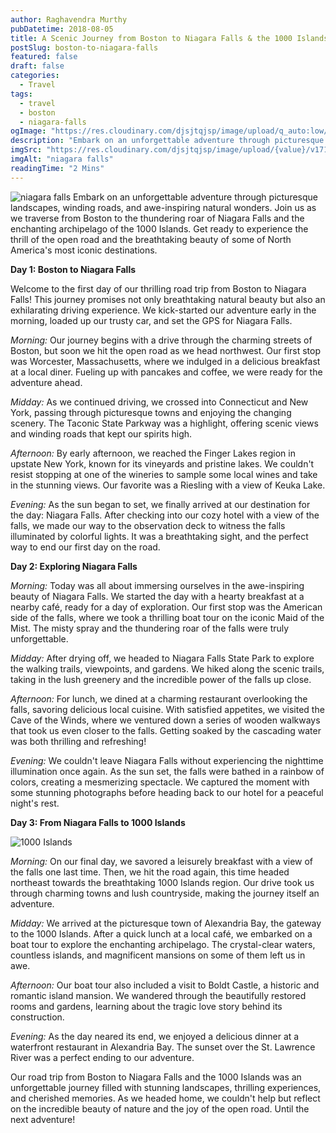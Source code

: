 ```yaml
---
author: Raghavendra Murthy
pubDatetime: 2018-08-05
title: A Scenic Journey from Boston to Niagara Falls & the 1000 Islands
postSlug: boston-to-niagara-falls
featured: false
draft: false
categories:
  - Travel
tags:
  - travel
  - boston
  - niagara-falls
ogImage: "https://res.cloudinary.com/djsjtqjsp/image/upload/q_auto:low/v1710364614/raghavendra-murthy-blog/travel/USA/20180804_192509_spyi6e.jpg"
description: "Embark on an unforgettable adventure through picturesque landscapes, winding roads, and awe-inspiring natural wonders. Join us as we traverse from the vibrant streets of Boston to the thundering roar of Niagara Falls and the enchanting archipelago of the 1000 Islands. Get ready to experience the thrill of the open road and the breathtaking beauty of some of North America's most iconic destinations."
imgSrc: "https://res.cloudinary.com/djsjtqjsp/image/upload/{value}/v1710364614/raghavendra-murthy-blog/travel/USA/20180804_192509_spyi6e.jpg"
imgAlt: "niagara falls"
readingTime: "2 Mins"
---
```


![niagara falls](https://res.cloudinary.com/djsjtqjsp/image/upload/q_auto:low/v1710364806/raghavendra-murthy-blog/travel/USA/20180804_192541_k6dckd.jpg)
Embark on an unforgettable adventure through picturesque landscapes, winding roads, and awe-inspiring natural wonders. Join us as we traverse from Boston to the thundering roar of Niagara Falls and the enchanting archipelago of the 1000 Islands. Get ready to experience the thrill of the open road and the breathtaking beauty of some of North America's most iconic destinations.

**Day 1: Boston to Niagara Falls**

Welcome to the first day of our thrilling road trip from Boston to Niagara Falls! This journey promises not only breathtaking natural beauty but also an exhilarating driving experience. We kick-started our adventure early in the morning, loaded up our trusty car, and set the GPS for Niagara Falls.

_Morning:_ Our journey begins with a drive through the charming streets of Boston, but soon we hit the open road as we head northwest. Our first stop was Worcester, Massachusetts, where we indulged in a delicious breakfast at a local diner. Fueling up with pancakes and coffee, we were ready for the adventure ahead.

_Midday:_ As we continued driving, we crossed into Connecticut and New York, passing through picturesque towns and enjoying the changing scenery. The Taconic State Parkway was a highlight, offering scenic views and winding roads that kept our spirits high.

_Afternoon:_ By early afternoon, we reached the Finger Lakes region in upstate New York, known for its vineyards and pristine lakes. We couldn't resist stopping at one of the wineries to sample some local wines and take in the stunning views. Our favorite was a Riesling with a view of Keuka Lake.

_Evening:_ As the sun began to set, we finally arrived at our destination for the day: Niagara Falls. After checking into our cozy hotel with a view of the falls, we made our way to the observation deck to witness the falls illuminated by colorful lights. It was a breathtaking sight, and the perfect way to end our first day on the road.

**Day 2: Exploring Niagara Falls**

_Morning:_ Today was all about immersing ourselves in the awe-inspiring beauty of Niagara Falls. We started the day with a hearty breakfast at a nearby café, ready for a day of exploration. Our first stop was the American side of the falls, where we took a thrilling boat tour on the iconic Maid of the Mist. The misty spray and the thundering roar of the falls were truly unforgettable.

_Midday:_ After drying off, we headed to Niagara Falls State Park to explore the walking trails, viewpoints, and gardens. We hiked along the scenic trails, taking in the lush greenery and the incredible power of the falls up close.

_Afternoon:_ For lunch, we dined at a charming restaurant overlooking the falls, savoring delicious local cuisine. With satisfied appetites, we visited the Cave of the Winds, where we ventured down a series of wooden walkways that took us even closer to the falls. Getting soaked by the cascading water was both thrilling and refreshing!

_Evening:_ We couldn't leave Niagara Falls without experiencing the nighttime illumination once again. As the sun set, the falls were bathed in a rainbow of colors, creating a mesmerizing spectacle. We captured the moment with some stunning photographs before heading back to our hotel for a peaceful night's rest.

**Day 3: From Niagara Falls to 1000 Islands**

![1000 Islands](https://res.cloudinary.com/djsjtqjsp/image/upload/q_auto:low/v1710365123/raghavendra-murthy-blog/travel/USA/20180805_121538_meymfs.jpg)

_Morning:_ On our final day, we savored a leisurely breakfast with a view of the falls one last time. Then, we hit the road again, this time headed northeast towards the breathtaking 1000 Islands region. Our drive took us through charming towns and lush countryside, making the journey itself an adventure.

_Midday:_ We arrived at the picturesque town of Alexandria Bay, the gateway to the 1000 Islands. After a quick lunch at a local café, we embarked on a boat tour to explore the enchanting archipelago. The crystal-clear waters, countless islands, and magnificent mansions on some of them left us in awe.

_Afternoon:_ Our boat tour also included a visit to Boldt Castle, a historic and romantic island mansion. We wandered through the beautifully restored rooms and gardens, learning about the tragic love story behind its construction.

_Evening:_ As the day neared its end, we enjoyed a delicious dinner at a waterfront restaurant in Alexandria Bay. The sunset over the St. Lawrence River was a perfect ending to our adventure.

Our road trip from Boston to Niagara Falls and the 1000 Islands was an unforgettable journey filled with stunning landscapes, thrilling experiences, and cherished memories. As we headed home, we couldn't help but reflect on the incredible beauty of nature and the joy of the open road. Until the next adventure!
